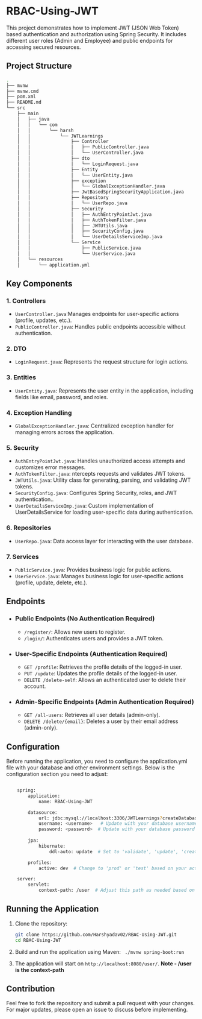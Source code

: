 # RBAC-Using-JWT

This project demonstrates how to implement JWT (JSON Web Token) based authentication and authorization using Spring Security. It includes different user roles (Admin and Employee) and public endpoints for accessing secured resources.

## Project Structure

``` sh 
.
├── mvnw
├── mvnw.cmd
├── pom.xml
├── README.md
└── src
    ├── main
    │   ├── java
    │   │   └── com
    │   │       └── harsh
    │   │           └── JWTLearnings
    │   │               ├── Controller
    │   │               │   ├── PublicController.java
    │   │               │   └── UserController.java
    │   │               ├── dto
    │   │               │   └── LoginRequest.java
    │   │               ├── Entity
    │   │               │   └── UserEntity.java
    │   │               ├── exception
    │   │               │   └── GlobalExceptionHandler.java
    │   │               ├── JwtBasedSpringSecurityApplication.java
    │   │               ├── Repository
    │   │               │   └── UserRepo.java
    │   │               ├── Security
    │   │               │   ├── AuthEntryPointJwt.java
    │   │               │   ├── AuthTokenFilter.java
    │   │               │   ├── JWTUtils.java
    │   │               │   ├── SecurityConfig.java
    │   │               │   └── UserDetailsServiceImp.java
    │   │               └── Service
    │   │                   ├── PublicService.java
    │   │                   └── UserService.java
    │   └── resources
    │       └── application.yml

```


## Key Components

### 1. **Controllers**
- `UserController.java`:Manages endpoints for user-specific actions (profile, updates, etc.).
- `PublicController.java`: Handles public endpoints accessible without authentication.

### 2. **DTO**
- `LoginRequest.java`: Represents the request structure for login actions.


### 3. **Entities**
- `UserEntity.java`: Represents the user entity in the application, including fields like email, password, and roles.
### 4. **Exception Handling**
- `GlobalExceptionHandler.java`: Centralized exception handler for managing errors across the application.

### 5. **Security**
- `AuthEntryPointJwt.java`:  Handles unauthorized access attempts and customizes error messages.
- `AuthTokenFilter.java`: ntercepts requests and validates JWT tokens.
- `JWTUtils.java`: Utility class for generating, parsing, and validating JWT tokens.
- `SecurityConfig.java`: Configures Spring Security, roles, and JWT authentication..
- `UserDetailsServiceImp.java`: Custom implementation of UserDetailsService for loading user-specific data during authentication.

### 6. **Repositories**
- `UserRepo.java`: Data access layer for interacting with the user database.

### 7. **Services**
  - `PublicService.java`: Provides business logic for public actions.
  - `UserService.java`: Manages business logic for user-specific actions (profile, update, delete, etc.).


## **Endpoints**
 - ### Public Endpoints (No Authentication Required)

    - `/register/`: Allows new users to register.
    - `/login/`: Authenticates users and provides a JWT token.
-  ### User-Specific Endpoints (Authentication Required)
    - `GET /profile`: Retrieves the profile details of the logged-in user.
    - `PUT /update`: Updates the profile details of the logged-in user.
    - `DELETE /delete-self`: Allows an authenticated user to delete their account.


- ### Admin-Specific Endpoints (Admin Authentication Required)

    - `GET /all-users`: Retrieves all user details (admin-only).
    - `DELETE /delete/{email}`: Deletes a user by their email address (admin-only).

## Configuration
Before running the application, you need to configure the application.yml file with your database and other environment settings. Below is the configuration section you need to adjust:

``` sh 

    spring:
        application:
            name: RBAC-Using-JWT

        datasource:
            url: jdbc:mysql://localhost:3306/JWTLearnings?createDatabaseIfNotExist=true
            username: <username>   # Update with your database username
            password: <password>  # Update with your database password
    
        jpa:
            hibernate:
                ddl-auto: update  # Set to 'validate', 'update', 'create', or 'create-drop' based on your environment

        profiles:
            active: dev  # Change to 'prod' or 'test' based on your active profile

    server:
        servlet:
            context-path: /user  # Adjust this path as needed based on your application setup

```

## Running the Application

1. Clone the repository:

   ```bash
   git clone https://github.com/Harshyadav02/RBAC-Using-JWT.git
   cd RBAC-Using-JWT
   ```

2. Build and run the application using Maven: `` ./mvnw spring-boot:run``
3. The application will start on ``http://localhost:8080/user/``.
**Note - /user is the context-path**



## Contribution

Feel free to fork the repository and submit a pull request with your changes. For major updates, please open an issue to discuss before implementing.
